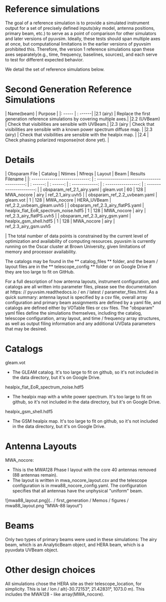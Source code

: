 # Reference simulations

The goal of a reference simulation is to provide a simulated instrument output for a set of precisely defined inputs(sky model, antenna positions, primary beam, etc.) to serve as a point of comparison for other simulators and later versions of pyuvsim. Ideally, these tests should span multiple axes at once, but computational limitations in the earlier versions of pyuvsim prohibited this. Therefore, the version 1 reference simulations span these axes separately(e.g., time, frequency, baselines, sources), and each serve to test for different expected behavior.

We detail the set of reference simulations below.


# Second Generation Reference Simulations
 | Name(beam) | Purpose |
 |: ----- | : ------|
 |2.1 (airy) | Replace the first generation reference simulations by covering multiple axes.|
 |2.2 (UVBeam) | Check that visibilities are sensible with UVBeam.|
 |2.3 (airy | Check that visibilities are sensible with a known power spectrum diffuse map. |
 |2.3 (airy) | Check that visibilities are sensible with the healpix map. |
 |2.4 | Check phasing polarized response(not done yet). |


# Details
|         Obsparam File | Catalog | Ntimes | Nfreqs | Layout | Beam | Results Filename |
|: -----------------------------: | : ------------------------------------------: | : ------: | : ------: | : -------------: | : -----------------: | : ----------------------: |
|     obsparam_ref_2.1_airy.yaml | gleam.vot | 60 | 128 | MWA_nocore | airy | ref_2.1_airy.uvh5 |
|  obsparam_ref_2.2_uvbeam.yaml | gleam.vot | 1 | 128 | MWA_nocore | HERA_UVBeam | ref_2.2_uvbeam_gleam.uvh5 |
| obsparam_ref_2.3_airy_flatPS.yaml | healpix_flat_EoR_spectrum_noise.hdf5 | 1 | 128 | MWA_nocore | airy | ref_2.3_airy_flatPS.uvh5 |
|  obsparam_ref_2.3_airy_gsm.yaml | healpix_gsm_shell.hdf5 | 1 | 128 | MWA_nocore | airy | ref_2.3_airy_gsm.uvh5

 |
The total number of data points is constrained by the current level of optimization and availability of computing resources. pyuvsim is currently running on the Oscar cluster at Brown University, given limitations of memory and processor availability.

The catalogs may be found in the ** catalog_files ** folder, and the beam / layout files are in the ** telescope_config ** folder or on Google Drive if they are too large to fit on GitHub.

For a full description of how antenna layouts, instrument configuration, and catalogs are all written into parameter files, please see the documentation at https: // pyuvsim.readthedocs.io / en / latest / parameter_files.html. As a quick summary: antenna layout is specified by a csv file, overall array configuration and primary beam assignments are defined by a yaml file, and catalogs are defined either by VOTable files or csv files. The "obsparam" yaml files define the simulations themselves, including the catalog, telescope configuration, array layout, and time / frequency array structures, as well as output filing information and any additional UVData parameters that may be desired.

# Catalogs

gleam.vot

   - The GLEAM catalog. It's too large to fit on github, so it's not included in the data directory, but it's on Google Drive.

healpix_flat_EoR_spectrum_noise.hdf5

   - The healpix map with a white power spectrum. It's too large to fit on github, so it's not included in the data directory, but it's on Google Drive.

healpix_gsm_shell.hdf5

   - The GSM healpix map. It's too large to fit on github, so it's not included in the data directory, but it's on Google Drive.


# Antenna Layouts


MWA_nocore:

   - This is the MWA128 Phase I layout with the core 40 antennas removed (88 antennas remain).
   - The layout is written in mwa_nocore_layout.csv and the telescope configuration is in mwa88_nocore_config.yaml. The configuration specifies that all antennas have the unphysical "uniform" beam.

![mwa88_layout.png](.. / first_generation / Memos / figures / mwa88_layout.png "MWA-88 layout")


# Beams

Only two types of primary beams were used in these simulations: The airy beam, which is an AnalyticBeam object, and HERA beam, which is a pyuvdata UVBeam object.


# Other design choices

All simulations chose the HERA site as their telescope_location, for simplicity. This is lat / lon / alt(-30.72153°, 21.42831°, 1073.0 m). This includes the MWA128 - like array(MWA_nocore).

